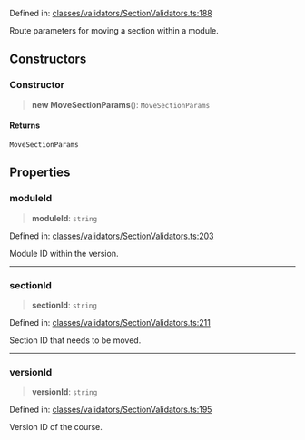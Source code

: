 Defined in: [classes/validators/SectionValidators.ts:188](https://github.com/saaranshgarg1/vibe/blob/67a31fca9c5546ea9aafedb5fb5b41a5b80e1d53/backend/src/modules/courses/classes/validators/SectionValidators.ts#L188)

Route parameters for moving a section within a module.

## Constructors

### Constructor

> **new MoveSectionParams**(): `MoveSectionParams`

#### Returns

`MoveSectionParams`

## Properties

### moduleId

> **moduleId**: `string`

Defined in: [classes/validators/SectionValidators.ts:203](https://github.com/saaranshgarg1/vibe/blob/67a31fca9c5546ea9aafedb5fb5b41a5b80e1d53/backend/src/modules/courses/classes/validators/SectionValidators.ts#L203)

Module ID within the version.

***

### sectionId

> **sectionId**: `string`

Defined in: [classes/validators/SectionValidators.ts:211](https://github.com/saaranshgarg1/vibe/blob/67a31fca9c5546ea9aafedb5fb5b41a5b80e1d53/backend/src/modules/courses/classes/validators/SectionValidators.ts#L211)

Section ID that needs to be moved.

***

### versionId

> **versionId**: `string`

Defined in: [classes/validators/SectionValidators.ts:195](https://github.com/saaranshgarg1/vibe/blob/67a31fca9c5546ea9aafedb5fb5b41a5b80e1d53/backend/src/modules/courses/classes/validators/SectionValidators.ts#L195)

Version ID of the course.
